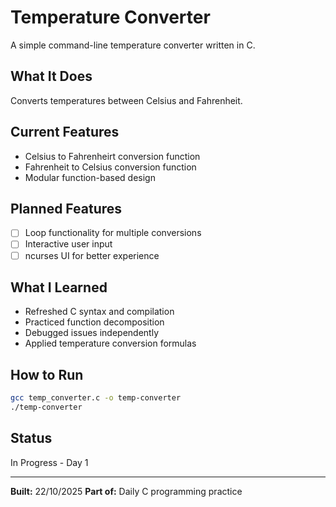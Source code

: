 # Temperature Converter

A simple command-line temperature converter written in C.

## What It Does
Converts temperatures between Celsius and Fahrenheit.

## Current Features
 - Celsius to Fahrenheirt conversion function
 - Fahrenheit to Celsius conversion function
 - Modular function-based design

## Planned Features
 - [ ] Loop functionality for multiple conversions
 - [ ] Interactive user input
 - [ ] ncurses UI for better experience

## What I Learned
 - Refreshed C syntax and compilation
 - Practiced function decomposition
 - Debugged issues independently
 - Applied temperature conversion formulas

## How to Run
```bash
gcc temp_converter.c -o temp-converter
./temp-converter
```

## Status
In Progress - Day 1

---
**Built:** 22/10/2025
**Part of:** Daily C programming practice